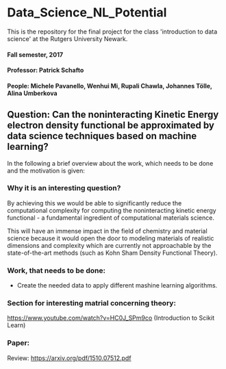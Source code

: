 # Data_Science_NL_Potential

This is the repository for the final project for the class 'introduction to data science' at the Rutgers University Newark.

#### Fall semester, 2017
#### Professor: Patrick Schafto
#### People: Michele Pavanello, Wenhui Mi, Rupali Chawla, Johannes Tölle, Alina Umberkova


## Question:  Can the noninteracting Kinetic Energy electron density functional be approximated by data science techniques based on machine learning?

In the following a brief overview about the work, which needs to be done and the motivation is given:

### Why it is an interesting question?

By achieving this we would be able to significantly reduce the computational complexity for computing the noninteracting kinetic energy functional - a fundamental ingredient of computational materials science.

This will have an immense impact in the field of chemistry and material science because it would open the door to modeling materials of realistic dimensions and complexity which are currently not approachable by the state-of-the-art methods (such as Kohn Sham Density Functional Theory).

### Work, that needs to be done:

* Create the needed data to apply different mashine learning algorithms.


### Section for interesting matrial concerning theory:

https://www.youtube.com/watch?v=HC0J_SPm9co (Introduction to Scikit Learn)

### Paper:
Review: https://arxiv.org/pdf/1510.07512.pdf
